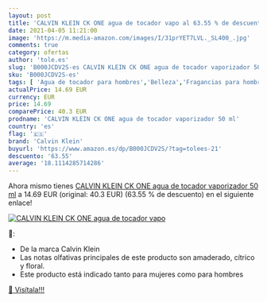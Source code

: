```yaml
---
layout: post
title: 'CALVIN KLEIN CK ONE agua de tocador vapo al 63.55 % de descuento'
date: 2021-04-05 11:21:00
image: 'https://m.media-amazon.com/images/I/31prYET7LVL._SL400_.jpg'
comments: true
category: ofertas
author: 'tole.es'
slug: 'B000JCDV2S-es CALVIN KLEIN CK ONE agua de tocador vaporizador 50 ml'
sku: 'B000JCDV2S-es'
tags: [ 'Agua de tocador para hombres','Belleza','Fragancias para hombres','Perfumes y fragancias','agua','calvin klein','de','tocador', ]
actualPrice: 14.69 EUR
currency: EUR
price: 14.69
comparePrice: 40.3 EUR
prodname: 'CALVIN KLEIN CK ONE agua de tocador vaporizador 50 ml'
country: 'es'
flag: '🇪🇸'
brand: 'Calvin Klein'
buyurl: 'https://www.amazon.es/dp/B000JCDV2S/?tag=tolees-21'
descuento: '63.55'
average: '18.1114285714286'
---
```


Ahora mismo tienes [CALVIN KLEIN CK ONE agua de tocador vaporizador 50 ml](https://www.amazon.es/dp/B000JCDV2S/?tag=tolees-21) a 14.69 EUR (original: 40.3 EUR) (63.55 %  de descuento) en el siguiente enlace!

[![CALVIN KLEIN CK ONE agua de tocador vapo](https://m.media-amazon.com/images/I/31prYET7LVL._SL400_.jpg)](https://www.amazon.es/dp/B000JCDV2S/?tag=tolees-21)

🔎:

- De la marca Calvin Klein
- Las notas olfativas principales de este producto son amaderado, cítrico y floral.
- Este producto está indicado tanto para mujeres como para hombres

[🛒 Visítala!!!](https://www.amazon.es/dp/B000JCDV2S/?tag=tolees-21)
